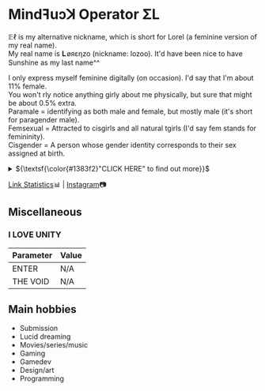 # Mindꟻuɔꓘ Operator ΣL

𝔼ℓ is my alternative nickname, which is short for Lorel (a feminine version of my real name).  
My real name is 𝐋 øяεηzo (nickname: lozoo). It'd have been nice to have Sunshine as my last name^^

I only express myself feminine digitally (on occasion). I'd say that I'm about 11% female.  
You won't rly notice anything girly about me physically, but sure that might be about 0.5% extra.  
Paramale = identifying as both male and female, but mostly male (it's short for paragender male).  
Femsexual = Attracted to cisgirls and all natural tgirls (I'd say fem stands for femininity).  
Cisgender = A person whose gender identity corresponds to their sex assigned at birth.

<details> 
<summary>${\textsf{\color{#1383f2}"CLICK HERE" to find out more}}$</summary>

## Guhl

I see transgender (female) as a third gender, an unique gender on its own. So I see them as nonbinary at the same time (paragender too btw but ordinarily we hardly look unique imo, and only cisgender as binary). I can handle a masculine voice but it's not something I find attractive, it's just something I try to get used to, and getting a voice change is definitely worth it imo. Small boobs, the adam's apple and a dick of a tgirl isn't masculine to me at all, so that stuff is more than fine. The rest I expect to be feminine as well before I find them attractive and start having feelings of love, and sexually ♡⩊♡

If you look like a dude, I wouldn't be into you, as simple as that. I expect ppl who call themselves transgender to take hormones, then I know they're serious about the transition and feel at ease spending time with them. I guess you could say I like girls with something extra, tgirls come with that by default hehe. Cisgirls obviously do not. But I sure like it when cisgirls get about 1-2cm of fluff on their 🌸 Partially shaved isn't sexy at all, quite the opposite actually but trimming is fine, or just shave everything and regrow. A crotch bulge of a tgirl is totally normal to me and shouldn't be something to be ashamed of, it doesn't always have to be sexy irl. But to me it's super hot seeing them horny in swimwear or whatever, appropriate or not. Tucking seems rather crazy to me, it should be in a normal position that's comfortable.

## Relationships

Why am I like this you might think XDD Well, I'm not to blame. It's b/c I have tried the love thing. The relationship lasted almost a decade. Now I focus more on the fun aspect. I'd like to be submissive when I get a trans gf. I'll let her decide when she wants head. She may even tie my hands behind my back and put a mouth spreader on me while I kneel if she wishes. I was very serious in the past about having a strong bond made out of love. And wanted it all to be perfect, creating a future together.. But it was a child's dream. Now it's rly just a bonus that I won't depend on for my happiness. But rather just enjoy as it comes and goes. I'd say that I'm still as loyal as ever though.

To me a bond made out of love should last forever, even when beauty fades. That nice feeling is just how it starts, not really something to depend on. It's about the bond, the promises partners make, resolving issues rather than giving up, and staying loyal ofc. Sticking by eachother's side for a lifetime, through good and bad, that is real love 😊 Even though I'm inexperienced with tgirls, I do prefer them now. My love for them comes easy. Cisgirls on the other hand, I'd need a bit of a miracle to feel love again. But I definitely don't want kids anymore, the world sucks too much.

## Dreams

I've had 4 amazing dreams about tgirls that mean a lot to me! Especially b/c they are my first few intimate experiences, even though I hadn't been with any tgirls irl yet. This feels like a new beginning tbh. My favourite was about a special blondine I hugged. I felt her body and its heat, it was truly the best and longest hug I have ever had in my life! In my second favourite I went on my knees and got faceforked^^ It was so real, I could actually feel the tactile sensation.. I hope next time I'll get to try 69. She looked a bit unusual tho; tattoos all over her body and I'm pretty sure she had dark brown hair with a slight blue tint to it, and her androgynous face wasn't all that attractive. But I loved it hehe.

And my third favourite was a dream in which I noticed the adam's apple of a pretty brunette, at which point I got a little excited and then she kissed me out of nowhere, which was also very real!! And lasted long enough for me to be satisfied. I could feel her lips and tongue moving against mine, so nice! At first it was as if I forgot how to breathe lol. My fourth is something I wouldn't do in real life but yeah I liked it nonetheless :3 A hot blondine who did it to me from behind.. Quite long, sheez. And again I felt everything. There was a time when I had heavenly dreams on a daily basis btw.

</details>

<!--Mindꟻuɔꓘ Op. Łøяεηzỡ✨ ⧸❤️❤️💔⧸
Oneironaut, traveler of hidden realities and creator of the great beyond.
Spreads joy across all space-time to reveal the everlasting beauty of LIFE !-->
[Link Statistics](https://is.gd/stats.php?url=README):bar_chart: | [Instagram](https://www.instagram.com/infinity_surfer7):camera:

## Miscellaneous

### I LOVE UNITY

Parameter                             | Value
--------------------------------------|------------------------------------------
ENTER                                 | N/A
THE VOID                              | N/A

## Main hobbies

 * Submission
 * Lucid dreaming
 * Movies/series/music
 * Gaming
 * Gamedev
 * Design/art
 * Programming
